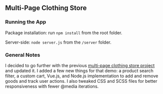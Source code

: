 ## Multi-Page Clothing Store

### Running the App

Package installation: run `npm install` from the root folder.

Server-side: `node server.js` from the `/server` folder.

### General Notes

I decided to go further with the previous [multi-page clothing store project](https://github.com/eagrigorev/clothing-store-template) and updated it. I added a few new things for that demo: a product search filter, a custom cart, Vue.js, and Node.js implementation to add and remove goods and track user actions. I also tweaked CSS and SCSS files for better responsiveness with fewer @media iterations.
